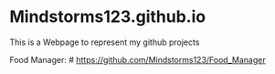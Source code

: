 # Mindstorms123.github.io

This is a Webpage to represent my github projects

  Food Manager:
    # https://github.com/Mindstorms123/Food_Manager

    
